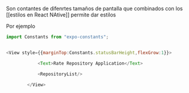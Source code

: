 Son contantes de difenrtes tamaños de pantalla que combinados con los [[estilos en React NAtive]] permite dar estilos

Por ejemplo
```JavaScript
import Constants from "expo-constants";


<View style={{marginTop:Constants.statusBarHeight,flexGrow:1}}>

            <Text>Rate Repository Application</Text>

            <RepositoryList/>

        </View>


```